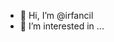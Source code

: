 - 👋 Hi, I’m @irfancil
- 👀 I’m interested in ...


<!---
irfancil/irfancil is a ✨ special ✨ repository because its `README.md` (this file) appears on your GitHub profile.
You can click the Preview link to take a look at your changes.
--->
